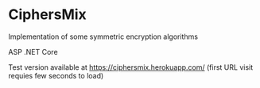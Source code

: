 # CiphersMix

Implementation of some symmetric encryption algorithms

ASP .NET Core

Test version available at https://ciphersmix.herokuapp.com/ (first URL visit requies few seconds to load)

